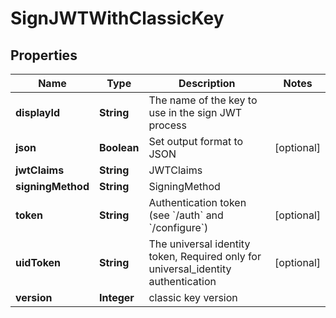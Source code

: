 

# SignJWTWithClassicKey


## Properties

Name | Type | Description | Notes
------------ | ------------- | ------------- | -------------
**displayId** | **String** | The name of the key to use in the sign JWT process | 
**json** | **Boolean** | Set output format to JSON |  [optional]
**jwtClaims** | **String** | JWTClaims | 
**signingMethod** | **String** | SigningMethod | 
**token** | **String** | Authentication token (see &#x60;/auth&#x60; and &#x60;/configure&#x60;) |  [optional]
**uidToken** | **String** | The universal identity token, Required only for universal_identity authentication |  [optional]
**version** | **Integer** | classic key version | 



